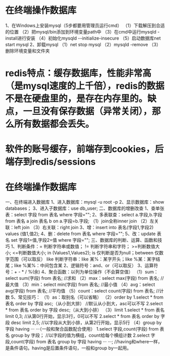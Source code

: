 # 在终端操作数据库
1、在Windows上安装mysql（5步都要用管理员运行cmd）
（1）下载解压到合适的位置
（2）把mysql/bin添加到环境变量path中
（3）在cmd中运行mysqld -install进行安装
（4）初始化mysqld --initialize-insecure
（5）启动数据库net start mysql
2、卸载mysql
（1）net stop mysql
（2）mysqld -remove
（3）删除环境变量和文件夹

# redis特点：缓存数据库，性能非常高（是mysql速度的上千倍），redis的数据不是在硬盘里的，是存在内存里的。缺点，一旦没有保存数据（异常关闭），那么所有数据都会丢失。
# 软件的账号缓存，前端存到cookies，后端存到redis/sessions

# 在终端操作数据库
一、在终端进入数据库
 1、进入数据库：mysql -u root -p
 2、显示数据库：show databases；
 3、进入子数据库：use db_user;
二、数据库的增删改查
1、查单张表：select 字段 from 表名 where 字段="";
2、多表联查：select a.字段,b.字段 from 表名 a join 表名 b on a.字段=b.字段;
（1）join全称inner join 
（2）左关联：left join
（3）右关联：right join
3、增：insert into 表名(字段1,字段2) values (值1,值2);
4、删：delete from 表名 where 字段="";
5、改：update 表名 set 字段1=值,字段2=值 where 字段="";
三、数据库的判断、运算、函数和技巧
1、判断条件：= 判断字符串或数值；
                      != 判断字符串和字符；
                      >=判断数值大小; <=判断数值大小; in (Values1,Values2); is 仅判断是否为null；between 仅数字范围（可以取反）
                      like 判断字符串：like 某%：某字开头；like %某：某字结尾；like %某%：中间包含某
2、逻辑符号：and、or（可以取反）
3、运算符号：+  -  *  /  %(余)
4、聚合函数：以列为单位操作（不会算空值）
（1）sum：select sum(字段) from 表名;              //求和
（2）max：select max(字段) from 表名;              //最大值
（3）min：select min(字段) from 表名;               //最小值
（4）avg：select avg(字段) from 表名;               //平均值
（5）count：select count(字段) from 表名;        //计数
5、常见技巧：
（1）as：取别名（可以省略）
（2）order by
        1.select * from 表名 order by 字段 asc;（从小到大排）     //默认从小到大，asc可以不写
        2.select * from 表名 order by 字段 desc;（从大到小排）
（3）limit
        1.select * from 表名 limit 0,3;     //从第0行开始，显示3行，0可以不写
        2.select * from 表名 order by 字段 desc limit 2,5;     //以字段从大到小排，从第2行开始，显示5行
（4）group by 字段 having ··· ···（一般和聚合函数配合使用）
        1.select 字段,count(字段) from 表名 group by 字段；   //以字段的值为横组，count给每个横组计数
        2.select 字段,count(字段) from 表名 group by 字段 having ··· ···;      //having和where一样，是条件语句。having是后置条件语句，一般和group by一起用。
